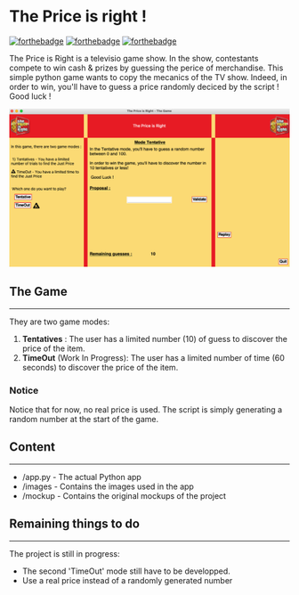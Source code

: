 # The Price is right ! 

[![forthebadge](https://forthebadge.com/images/badges/built-with-love.svg)](https://forthebadge.com)
[![forthebadge](https://forthebadge.com/images/badges/made-with-python.svg)](https://forthebadge.com)
[![forthebadge](https://forthebadge.com/images/badges/oooo-kill-em.svg)](https://forthebadge.com)

The Price is Right is a televisio game show. In the show, contestants compete to win cash & prizes by guessing the perice of merchandise. 
This simple python game wants to copy the mecanics of the TV show. Indeed, in order to win, you'll have to guess a price randomly deciced by the script ! 
Good luck ! 

![Game](https://raw.githubusercontent.com/DoyenRe/Just_Price/main/image/game.png "Game")

## The Game
-----------------------
They are two game modes:
1) **Tentatives** : The user has a limited number (10) of guess to discover the price of the item.
2) **TimeOut** (Work In Progress): The user has a limited number of time (60 seconds) to discover the price of the item. 

### Notice
Notice that for now, no real price is used. The script is simply generating a random number at the start of the game. 


## Content 
------------
* /app.py - The actual Python app
* /images - Contains the images used in the app
* /mockup - Contains the original mockups of the project

## Remaining things to do 
-------
The project is still in progress:
* The second 'TimeOut' mode still have to be developped. 
* Use a real price instead of a randomly generated number